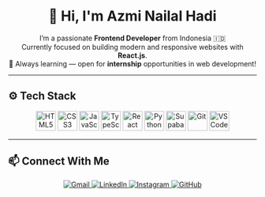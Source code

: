 <div align="center">

# 👋 Hi, I'm Azmi Nailal Hadi

I’m a passionate **Frontend Developer** from Indonesia 🇮🇩  
Currently focused on building modern and responsive websites with **React.js**.  
🌱 Always learning — open for **internship** opportunities in web development!

</div>

---

## ⚙️ Tech Stack

<p align="center">
  <img src="https://cdn.jsdelivr.net/gh/devicons/devicon/icons/html5/html5-original.svg" width="40" alt="HTML5" />
  <img src="https://cdn.jsdelivr.net/gh/devicons/devicon/icons/css3/css3-original.svg" width="40" alt="CSS3" />
  <img src="https://cdn.jsdelivr.net/gh/devicons/devicon/icons/javascript/javascript-original.svg" width="40" alt="JavaScript" />
  <img src="https://cdn.jsdelivr.net/gh/devicons/devicon/icons/typescript/typescript-original.svg" width="40" alt="TypeScript" />
  <img src="https://cdn.jsdelivr.net/gh/devicons/devicon/icons/react/react-original.svg" width="40" alt="React" />
  <img src="https://cdn.jsdelivr.net/gh/devicons/devicon/icons/python/python-original.svg" width="40" alt="Python" />
  <img src="https://avatars.githubusercontent.com/u/54469796?s=200&v=4" width="40" alt="Supabase" title="Supabase" />
  <img src="https://cdn.jsdelivr.net/gh/devicons/devicon/icons/git/git-original.svg" width="40" alt="Git" />
  <img src="https://cdn.jsdelivr.net/gh/devicons/devicon/icons/vscode/vscode-original.svg" width="40" alt="VSCode" />
</p>

---

## 📫 Connect With Me

<p align="center">
  <a href="mailto:azminailalhadi.py@gmail.com">
    <img src="https://img.icons8.com/fluency/48/gmail-new.png" alt="Gmail" title="Gmail"/>
  </a>
  <a href="https://linkedin.com/in/azminailalhadi" target="_blank">
    <img src="https://img.icons8.com/color/48/linkedin.png" alt="LinkedIn" title="LinkedIn"/>
  </a>
  <a href="https://instagram.com/azminailalhadi" target="_blank">
    <img src="https://img.icons8.com/fluency/48/instagram-new.png" alt="Instagram" title="Instagram"/>
  </a>
  <a href="https://github.com/moccagod" target="_blank">
    <img src="https://img.icons8.com/ios-filled/50/000000/github.png" alt="GitHub" title="GitHub"/>
  </a>
</p>

